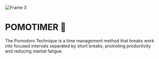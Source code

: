 ![Frame 3](https://github.com/user-attachments/assets/85dbf859-abbf-4dc3-a413-edc72e16561e)

# POMOTIMER 🍅

The Pomodoro Technique is a time management method that breaks work into focused intervals separated by short breaks, promoting productivity and reducing mental fatigue.
